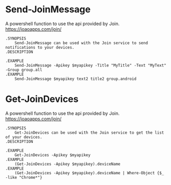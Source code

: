 # Send-JoinMessage
A powershell function to use the api provided by Join. https://joaoapps.com/join/

	.SYNOPSIS
        Send-JoinMessage can be used with the Join service to send notifications to your devices.
    .DESCRIPTION
        
    .EXAMPLE
        Send-JoinMessage -Apikey $myapikey -Title "MyTitle" -Text "MyText" -Group group.all
    .EXAMPLE
        Send-JoinMessage $myapikey text2 title2 group.android


# Get-JoinDevices
A powershell function to use the api provided by Join. https://joaoapps.com/join/

    .SYNOPSIS
        Get-JoinDevices can be used with the Join service to get the list of your devices.
    .DESCRIPTION
        
    .EXAMPLE
        Get-JoinDevices -Apikey $myapikey
    .EXAMPLE
        (Get-JoinDevices -Apikey $myapikey).deviceName
    .EXAMPLE
        (Get-JoinDevices -Apikey $myapikey).deviceName | Where-Object {$_ -like "Chrome*"}
